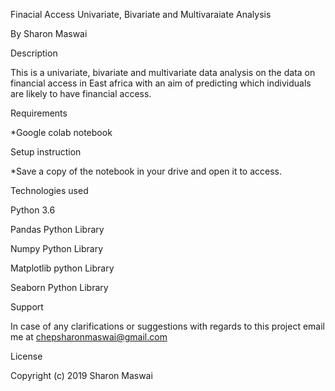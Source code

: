 Finacial Access Univariate, Bivariate and Multivaraiate Analysis

By  Sharon Maswai

Description

This is a univariate, bivariate and multivariate data analysis on the data on financial access in East africa with an aim of predicting which individuals are likely to have financial access.

Requirements

*Google colab notebook


Setup instruction

*Save a copy of the notebook in your drive and open it to access.

Technologies used

Python 3.6

Pandas Python Library

Numpy Python Library

Matplotlib python Library

Seaborn Python Library


Support


In case of any clarifications or suggestions with regards to this project email me at chepsharonmaswai@gmail.com

License


Copyright (c) 2019  Sharon Maswai 
